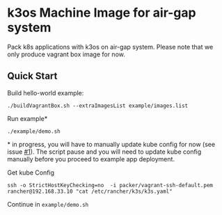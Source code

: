 # k3os Machine Image for air-gap system

Pack k8s applications with k3os on air-gap system. Please note that we only produce vagrant box image for now.

## Quick Start

Build hello-world example:

```
./buildVagrantBox.sh --extraImagesList example/images.list
```
Run example* 

```
./example/demo.sh
```

\* in progress, you will have to manually update kube config for now (see issue [#1](/../../issues/1)). The script pause and you will need to update kube config manually before you proceed to example app deployment.

Get kube Config

```
ssh -o StrictHostKeyChecking=no  -i packer/vagrant-ssh-default.pem rancher@192.168.33.10 "cat /etc/rancher/k3s/k3s.yaml"
```

Continue in `example/demo.sh`
